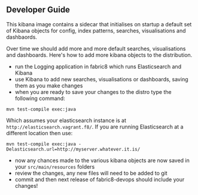 ## Developer Guide

This kibana image contains a sidecar that initialises on startup a default set of Kibana objects for config, index patterns, searches, visualisations and dashbaords.

Over time we should add more and more default searches, visualisations and dashboards. Here's how to add more kibana objects to the distribution.

* run the Logging application in fabric8 which runs Elasticsearch and Kibana
* use Kibana to add new searches, visualisations or dashboards, saving them as you make changes
* when you are ready to save your changes to the distro type the following command:

```
mvn test-compile exec:java
```

Which assumes your elasticsearch instance is at `http://elasticsearch.vagrant.f8/`. If you are running Elasticsearch at a different location then use:

```
mvn test-compile exec:java -Delasticsearch.url=http://myserver.whatever.it.is/
```

* now any chances made to the various kibana objects are now saved in your `src/main/resources` folders
* review the changes, any new files will need to be added to git
* commit and then next release of fabric8-devops should include your changes!